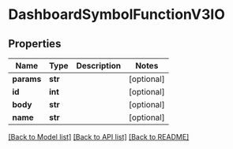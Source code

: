 # DashboardSymbolFunctionV3IO

## Properties
Name | Type | Description | Notes
------------ | ------------- | ------------- | -------------
**params** | **str** |  | [optional] 
**id** | **int** |  | [optional] 
**body** | **str** |  | [optional] 
**name** | **str** |  | [optional] 

[[Back to Model list]](../README.md#documentation-for-models) [[Back to API list]](../README.md#documentation-for-api-endpoints) [[Back to README]](../README.md)


